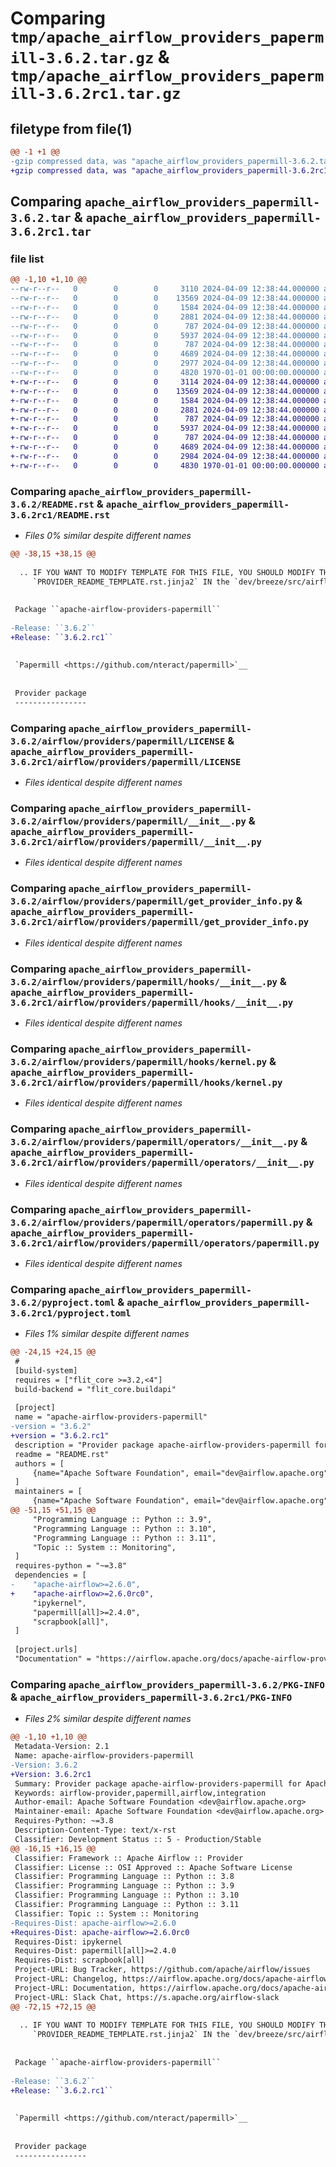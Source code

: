 # Comparing `tmp/apache_airflow_providers_papermill-3.6.2.tar.gz` & `tmp/apache_airflow_providers_papermill-3.6.2rc1.tar.gz`

## filetype from file(1)

```diff
@@ -1 +1 @@
-gzip compressed data, was "apache_airflow_providers_papermill-3.6.2.tar", last modified: Tue Apr  9 12:38:44 2024, max compression
+gzip compressed data, was "apache_airflow_providers_papermill-3.6.2rc1.tar", last modified: Tue Apr  9 12:38:44 2024, max compression
```

## Comparing `apache_airflow_providers_papermill-3.6.2.tar` & `apache_airflow_providers_papermill-3.6.2rc1.tar`

### file list

```diff
@@ -1,10 +1,10 @@
--rw-r--r--   0        0        0     3110 2024-04-09 12:38:44.000000 apache_airflow_providers_papermill-3.6.2/README.rst
--rw-r--r--   0        0        0    13569 2024-04-09 12:38:44.000000 apache_airflow_providers_papermill-3.6.2/airflow/providers/papermill/LICENSE
--rw-r--r--   0        0        0     1584 2024-04-09 12:38:44.000000 apache_airflow_providers_papermill-3.6.2/airflow/providers/papermill/__init__.py
--rw-r--r--   0        0        0     2881 2024-04-09 12:38:44.000000 apache_airflow_providers_papermill-3.6.2/airflow/providers/papermill/get_provider_info.py
--rw-r--r--   0        0        0      787 2024-04-09 12:38:44.000000 apache_airflow_providers_papermill-3.6.2/airflow/providers/papermill/hooks/__init__.py
--rw-r--r--   0        0        0     5937 2024-04-09 12:38:44.000000 apache_airflow_providers_papermill-3.6.2/airflow/providers/papermill/hooks/kernel.py
--rw-r--r--   0        0        0      787 2024-04-09 12:38:44.000000 apache_airflow_providers_papermill-3.6.2/airflow/providers/papermill/operators/__init__.py
--rw-r--r--   0        0        0     4689 2024-04-09 12:38:44.000000 apache_airflow_providers_papermill-3.6.2/airflow/providers/papermill/operators/papermill.py
--rw-r--r--   0        0        0     2977 2024-04-09 12:38:44.000000 apache_airflow_providers_papermill-3.6.2/pyproject.toml
--rw-r--r--   0        0        0     4820 1970-01-01 00:00:00.000000 apache_airflow_providers_papermill-3.6.2/PKG-INFO
+-rw-r--r--   0        0        0     3114 2024-04-09 12:38:44.000000 apache_airflow_providers_papermill-3.6.2rc1/README.rst
+-rw-r--r--   0        0        0    13569 2024-04-09 12:38:44.000000 apache_airflow_providers_papermill-3.6.2rc1/airflow/providers/papermill/LICENSE
+-rw-r--r--   0        0        0     1584 2024-04-09 12:38:44.000000 apache_airflow_providers_papermill-3.6.2rc1/airflow/providers/papermill/__init__.py
+-rw-r--r--   0        0        0     2881 2024-04-09 12:38:44.000000 apache_airflow_providers_papermill-3.6.2rc1/airflow/providers/papermill/get_provider_info.py
+-rw-r--r--   0        0        0      787 2024-04-09 12:38:44.000000 apache_airflow_providers_papermill-3.6.2rc1/airflow/providers/papermill/hooks/__init__.py
+-rw-r--r--   0        0        0     5937 2024-04-09 12:38:44.000000 apache_airflow_providers_papermill-3.6.2rc1/airflow/providers/papermill/hooks/kernel.py
+-rw-r--r--   0        0        0      787 2024-04-09 12:38:44.000000 apache_airflow_providers_papermill-3.6.2rc1/airflow/providers/papermill/operators/__init__.py
+-rw-r--r--   0        0        0     4689 2024-04-09 12:38:44.000000 apache_airflow_providers_papermill-3.6.2rc1/airflow/providers/papermill/operators/papermill.py
+-rw-r--r--   0        0        0     2984 2024-04-09 12:38:44.000000 apache_airflow_providers_papermill-3.6.2rc1/pyproject.toml
+-rw-r--r--   0        0        0     4830 1970-01-01 00:00:00.000000 apache_airflow_providers_papermill-3.6.2rc1/PKG-INFO
```

### Comparing `apache_airflow_providers_papermill-3.6.2/README.rst` & `apache_airflow_providers_papermill-3.6.2rc1/README.rst`

 * *Files 0% similar despite different names*

```diff
@@ -38,15 +38,15 @@
 
  .. IF YOU WANT TO MODIFY TEMPLATE FOR THIS FILE, YOU SHOULD MODIFY THE TEMPLATE
     `PROVIDER_README_TEMPLATE.rst.jinja2` IN the `dev/breeze/src/airflow_breeze/templates` DIRECTORY
 
 
 Package ``apache-airflow-providers-papermill``
 
-Release: ``3.6.2``
+Release: ``3.6.2.rc1``
 
 
 `Papermill <https://github.com/nteract/papermill>`__
 
 
 Provider package
 ----------------
```

### Comparing `apache_airflow_providers_papermill-3.6.2/airflow/providers/papermill/LICENSE` & `apache_airflow_providers_papermill-3.6.2rc1/airflow/providers/papermill/LICENSE`

 * *Files identical despite different names*

### Comparing `apache_airflow_providers_papermill-3.6.2/airflow/providers/papermill/__init__.py` & `apache_airflow_providers_papermill-3.6.2rc1/airflow/providers/papermill/__init__.py`

 * *Files identical despite different names*

### Comparing `apache_airflow_providers_papermill-3.6.2/airflow/providers/papermill/get_provider_info.py` & `apache_airflow_providers_papermill-3.6.2rc1/airflow/providers/papermill/get_provider_info.py`

 * *Files identical despite different names*

### Comparing `apache_airflow_providers_papermill-3.6.2/airflow/providers/papermill/hooks/__init__.py` & `apache_airflow_providers_papermill-3.6.2rc1/airflow/providers/papermill/hooks/__init__.py`

 * *Files identical despite different names*

### Comparing `apache_airflow_providers_papermill-3.6.2/airflow/providers/papermill/hooks/kernel.py` & `apache_airflow_providers_papermill-3.6.2rc1/airflow/providers/papermill/hooks/kernel.py`

 * *Files identical despite different names*

### Comparing `apache_airflow_providers_papermill-3.6.2/airflow/providers/papermill/operators/__init__.py` & `apache_airflow_providers_papermill-3.6.2rc1/airflow/providers/papermill/operators/__init__.py`

 * *Files identical despite different names*

### Comparing `apache_airflow_providers_papermill-3.6.2/airflow/providers/papermill/operators/papermill.py` & `apache_airflow_providers_papermill-3.6.2rc1/airflow/providers/papermill/operators/papermill.py`

 * *Files identical despite different names*

### Comparing `apache_airflow_providers_papermill-3.6.2/pyproject.toml` & `apache_airflow_providers_papermill-3.6.2rc1/pyproject.toml`

 * *Files 1% similar despite different names*

```diff
@@ -24,15 +24,15 @@
 #
 [build-system]
 requires = ["flit_core >=3.2,<4"]
 build-backend = "flit_core.buildapi"
 
 [project]
 name = "apache-airflow-providers-papermill"
-version = "3.6.2"
+version = "3.6.2.rc1"
 description = "Provider package apache-airflow-providers-papermill for Apache Airflow"
 readme = "README.rst"
 authors = [
     {name="Apache Software Foundation", email="dev@airflow.apache.org"},
 ]
 maintainers = [
     {name="Apache Software Foundation", email="dev@airflow.apache.org"},
@@ -51,15 +51,15 @@
     "Programming Language :: Python :: 3.9",
     "Programming Language :: Python :: 3.10",
     "Programming Language :: Python :: 3.11",
     "Topic :: System :: Monitoring",
 ]
 requires-python = "~=3.8"
 dependencies = [
-    "apache-airflow>=2.6.0",
+    "apache-airflow>=2.6.0rc0",
     "ipykernel",
     "papermill[all]>=2.4.0",
     "scrapbook[all]",
 ]
 
 [project.urls]
 "Documentation" = "https://airflow.apache.org/docs/apache-airflow-providers-papermill/3.6.2"
```

### Comparing `apache_airflow_providers_papermill-3.6.2/PKG-INFO` & `apache_airflow_providers_papermill-3.6.2rc1/PKG-INFO`

 * *Files 2% similar despite different names*

```diff
@@ -1,10 +1,10 @@
 Metadata-Version: 2.1
 Name: apache-airflow-providers-papermill
-Version: 3.6.2
+Version: 3.6.2rc1
 Summary: Provider package apache-airflow-providers-papermill for Apache Airflow
 Keywords: airflow-provider,papermill,airflow,integration
 Author-email: Apache Software Foundation <dev@airflow.apache.org>
 Maintainer-email: Apache Software Foundation <dev@airflow.apache.org>
 Requires-Python: ~=3.8
 Description-Content-Type: text/x-rst
 Classifier: Development Status :: 5 - Production/Stable
@@ -16,15 +16,15 @@
 Classifier: Framework :: Apache Airflow :: Provider
 Classifier: License :: OSI Approved :: Apache Software License
 Classifier: Programming Language :: Python :: 3.8
 Classifier: Programming Language :: Python :: 3.9
 Classifier: Programming Language :: Python :: 3.10
 Classifier: Programming Language :: Python :: 3.11
 Classifier: Topic :: System :: Monitoring
-Requires-Dist: apache-airflow>=2.6.0
+Requires-Dist: apache-airflow>=2.6.0rc0
 Requires-Dist: ipykernel
 Requires-Dist: papermill[all]>=2.4.0
 Requires-Dist: scrapbook[all]
 Project-URL: Bug Tracker, https://github.com/apache/airflow/issues
 Project-URL: Changelog, https://airflow.apache.org/docs/apache-airflow-providers-papermill/3.6.2/changelog.html
 Project-URL: Documentation, https://airflow.apache.org/docs/apache-airflow-providers-papermill/3.6.2
 Project-URL: Slack Chat, https://s.apache.org/airflow-slack
@@ -72,15 +72,15 @@
 
  .. IF YOU WANT TO MODIFY TEMPLATE FOR THIS FILE, YOU SHOULD MODIFY THE TEMPLATE
     `PROVIDER_README_TEMPLATE.rst.jinja2` IN the `dev/breeze/src/airflow_breeze/templates` DIRECTORY
 
 
 Package ``apache-airflow-providers-papermill``
 
-Release: ``3.6.2``
+Release: ``3.6.2.rc1``
 
 
 `Papermill <https://github.com/nteract/papermill>`__
 
 
 Provider package
 ----------------
```

